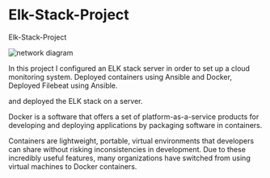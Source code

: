 # Elk-Stack-Project
Elk-Stack-Project


![network diagram](https://user-images.githubusercontent.com/88988729/146433056-65a4123b-4af7-45ad-9c7d-0aba4087e145.PNG)

In this project I configured an ELK stack server in order to set up a cloud monitoring system. Deployed containers using Ansible and Docker, Deployed Filebeat using Ansible.

and deployed the ELK stack on a server.


Docker is a software that offers a set of platform-as-a-service products for developing and deploying applications by packaging software in containers.

Containers are lightweight, portable, virtual environments that developers can share without risking inconsistencies in development. Due to these incredibly useful features, many organizations have switched from using virtual machines to Docker containers.
